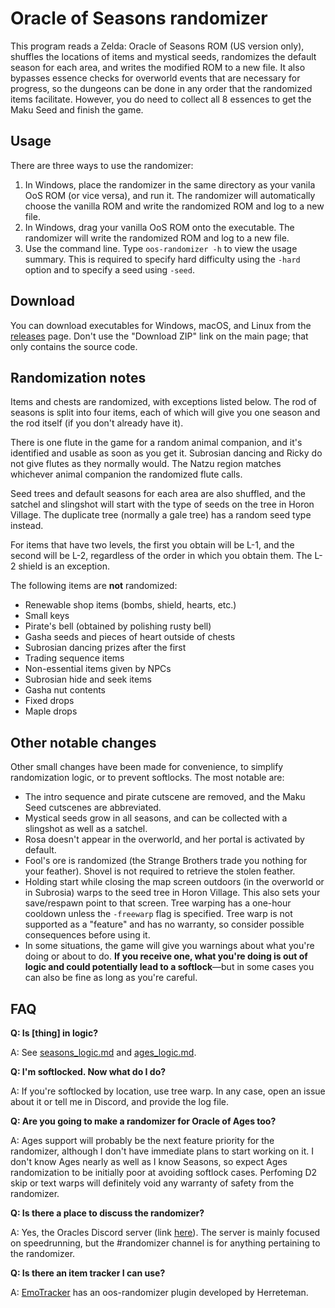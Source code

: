 # Oracle of Seasons randomizer

This program reads a Zelda: Oracle of Seasons ROM (US version only), shuffles
the locations of items and mystical seeds, randomizes the default season for
each area, and writes the modified ROM to a new file. It also bypasses essence
checks for overworld events that are necessary for progress, so the dungeons
can be done in any order that the randomized items facilitate. However, you do
need to collect all 8 essences to get the Maku Seed and finish the game.


## Usage

There are three ways to use the randomizer:

1. In Windows, place the randomizer in the same directory as your vanila OoS
   ROM (or vice versa), and run it. The randomizer will automatically choose
   the vanilla ROM and write the randomized ROM and log to a new file.
2. In Windows, drag your vanilla OoS ROM onto the executable. The randomizer
   will write the randomized ROM and log to a new file.
3. Use the command line. Type `oos-randomizer -h` to view the usage summary.
   This is required to specify hard difficulty using the `-hard` option and to
   specify a seed using `-seed`.


## Download

You can download executables for Windows, macOS, and Linux from the
[releases](https://github.com/jangler/oos-randomizer/releases) page. Don't use
the "Download ZIP" link on the main page; that only contains the source code.


## Randomization notes

Items and chests are randomized, with exceptions listed below. The rod of
seasons is split into four items, each of which will give you one season and
the rod itself (if you don't already have it).

There is one flute in the game for a random animal companion, and it's
identified and usable as soon as you get it. Subrosian dancing and Ricky do not
give flutes as they normally would. The Natzu region matches whichever animal
companion the randomized flute calls.

Seed trees and default seasons for each area are also shuffled, and the satchel
and slingshot will start with the type of seeds on the tree in Horon Village.
The duplicate tree (normally a gale tree) has a random seed type instead.

For items that have two levels, the first you obtain will be L-1, and the
second will be L-2, regardless of the order in which you obtain them. The L-2
shield is an exception.

The following items are **not** randomized:

- Renewable shop items (bombs, shield, hearts, etc.)
- Small keys
- Pirate's bell (obtained by polishing rusty bell)
- Gasha seeds and pieces of heart outside of chests
- Subrosian dancing prizes after the first
- Trading sequence items
- Non-essential items given by NPCs
- Subrosian hide and seek items
- Gasha nut contents
- Fixed drops
- Maple drops


## Other notable changes

Other small changes have been made for convenience, to simplify randomization
logic, or to prevent softlocks. The most notable are:

- The intro sequence and pirate cutscene are removed, and the Maku Seed
  cutscenes are abbreviated.
- Mystical seeds grow in all seasons, and can be collected with a slingshot as
  well as a satchel.
- Rosa doesn't appear in the overworld, and her portal is activated by default.
- Fool's ore is randomized (the Strange Brothers trade you nothing for your
  feather). Shovel is not required to retrieve the stolen feather.
- Holding start while closing the map screen outdoors (in the overworld or in
  Subrosia) warps to the seed tree in Horon Village. This also sets your
  save/respawn point to that screen. Tree warping has a one-hour cooldown
  unless the `-freewarp` flag is specified. Tree warp is not supported as a
  "feature" and has no warranty, so consider possible consequences before using
  it.
- In some situations, the game will give you warnings about what you're doing
  or about to do. **If you receive one, what you're doing is out of logic and
  could potentially lead to a softlock**—but in some cases you can also be fine
  as long as you're careful.


## FAQ

**Q: Is [thing] in logic?**

A: See
[seasons_logic.md](https://github.com/jangler/oos-randomizer/blob/master/doc/seasons_logic.md)
and
[ages_logic.md](https://github.com/jangler/oos-randomizer/blob/master/doc/ages_logic.md).

**Q: I'm softlocked. Now what do I do?**

A: If you're softlocked by location, use tree warp. In any case, open an issue
about it or tell me in Discord, and provide the log file.

**Q: Are you going to make a randomizer for Oracle of Ages too?**

A: Ages support will probably be the next feature priority for the randomizer,
although I don't have immediate plans to start working on it. I don't know Ages
nearly as well as I know Seasons, so expect Ages randomization to be initially
poor at avoiding softlock cases. Perfoming D2 skip or text warps will
definitely void any warranty of safety from the randomizer.

**Q: Is there a place to discuss the randomizer?**

A: Yes, the Oracles Discord server (link
[here](https://www.speedrun.com/oos/thread/3qwe1)). The server is mainly focused
on speedrunning, but the #randomizer channel is for anything pertaining to the
randomizer.

**Q: Is there an item tracker I can use?**

A: [EmoTracker](http://emosaru.com/index.php/emotracker/) has an oos-randomizer
plugin developed by Herreteman.
